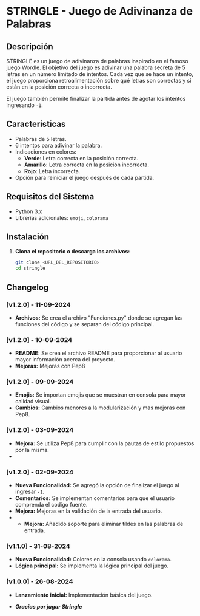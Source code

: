 # STRINGLE - Juego de Adivinanza de Palabras

## Descripción

STRINGLE es un juego de adivinanza de palabras inspirado en el famoso juego Wordle. El objetivo del juego es adivinar una palabra secreta de 5 letras en un número limitado de intentos. Cada vez que se hace un intento, el juego proporciona retroalimentación sobre qué letras son correctas y si están en la posición correcta o incorrecta.

El juego también permite finalizar la partida antes de agotar los intentos ingresando `-1`.

## Características

- Palabras de 5 letras.
- 6 intentos para adivinar la palabra.
- Indicaciones en colores:
  - **Verde**: Letra correcta en la posición correcta.
  - **Amarillo**: Letra correcta en la posición incorrecta.
  - **Rojo**: Letra incorrecta.
- Opción para reiniciar el juego después de cada partida.

## Requisitos del Sistema

- Python 3.x
- Librerías adicionales: `emoji`, `colorama`

## Instalación

1. **Clona el repositorio o descarga los archivos:**

   ```bash
   git clone <URL_DEL_REPOSITORIO>
   cd stringle
## Changelog

### [v1.2.0] - 11-09-2024
- **Archivos:** Se crea el archivo "Funciones.py" donde se agregan las funciones del código y se separan del código principal.

### [v1.2.0] - 10-09-2024
- **README:** Se crea el archivo README para proporcionar al usuario mayor información acerca del proyecto.
- **Mejoras:** Mejoras con Pep8

### [v1.2.0] - 09-09-2024
- **Emojis:** Se importan emojis que se muestran en consola para mayor calidad visual.
- **Cambios:** Cambios menores a la modularización y mas mejoras con Pep8.

### [v1.2.0] - 03-09-2024
- **Mejora:** Se utiliza Pep8 para cumplir con la pautas de estilo propuestos por la misma.
- 
### [v1.2.0] - 02-09-2024
- **Nueva Funcionalidad:** Se agregó la opción de finalizar el juego al ingresar `-1`.
- **Comentarios:** Se implementan comentarios para que el usuario comprenda el codigo fuente.
- **Mejora:** Mejoras en la validación de la entrada del usuario.
- - **Mejora:** Añadido soporte para eliminar tildes en las palabras de entrada.

### [v1.1.0] - 31-08-2024
- **Nueva Funcionalidad:** Colores en la consola usando `colorama`.
- **Lógica principal:** Se implementa la lógica principal del juego.

### [v1.0.0] - 26-08-2024
- **Lanzamiento inicial:** Implementación básica del juego.

- ***Gracias por jugar Stringle***
